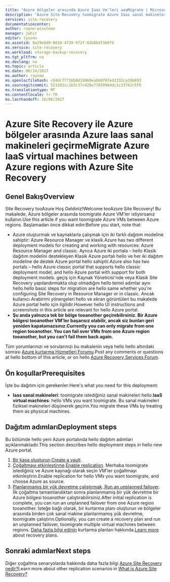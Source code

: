 ```yaml
---
title: "Azure bölgeler arasında Azure Iaas Vm'leri aaaMigrate | Microsoft Docs"
description: "Azure Site Recovery toomigrate Azure Iaas sanal makineleri bir Azure bölgesi tooanother kullanın."
services: site-recovery
documentationcenter: 
author: rayne-wiselman
manager: jwhit
editor: tysonn
ms.assetid: 8a29e0d9-0010-4739-972f-02b8bdf360f6
ms.service: site-recovery
ms.workload: storage-backup-recovery
ms.tgt_pltfrm: na
ms.devlang: na
ms.topic: article
ms.date: 06/14/2017
ms.author: raynew
ms.openlocfilehash: c84dc77716b8d19969eab60707ed1332ca39b893
ms.sourcegitcommit: 523283cc1b3c37c428e77850964dc1c33742c5f0
ms.translationtype: MT
ms.contentlocale: tr-TR
ms.lasthandoff: 10/06/2017
---
```

# <a name="migrate-azure-iaas-virtual-machines-between-azure-regions-with-azure-site-recovery"></a><span data-ttu-id="ff889-103">Azure Site Recovery ile Azure bölgeler arasında Azure Iaas sanal makineleri geçirme</span><span class="sxs-lookup"><span data-stu-id="ff889-103">Migrate Azure IaaS virtual machines between Azure regions with Azure Site Recovery</span></span>
## <a name="overview"></a><span data-ttu-id="ff889-104">Genel Bakış</span><span class="sxs-lookup"><span data-stu-id="ff889-104">Overview</span></span>
<span data-ttu-id="ff889-105">Site Recovery tooAzure Hoş Geldiniz!</span><span class="sxs-lookup"><span data-stu-id="ff889-105">Welcome tooAzure Site Recovery!</span></span> <span data-ttu-id="ff889-106">Bu makalede, Azure bölgeler arasında toomigrate Azure VM'ler istiyorsanız kullanın.</span><span class="sxs-lookup"><span data-stu-id="ff889-106">Use this article if you want toomigrate Azure VMs between Azure regions.</span></span> <span data-ttu-id="ff889-107">Başlamadan önce dikkat edin:</span><span class="sxs-lookup"><span data-stu-id="ff889-107">Before you start, note that:</span></span>

* <span data-ttu-id="ff889-108">Azure oluşturmak ve kaynaklarla çalışmak için iki farklı dağıtım modeline sahiptir: Azure Resource Manager ve klasik.</span><span class="sxs-lookup"><span data-stu-id="ff889-108">Azure has two different deployment models for creating and working with resources: Azure Resource Manager and classic.</span></span> <span data-ttu-id="ff889-109">Ayrıca Azure iki portala – hello Klasik dağıtım modelini destekleyen Klasik Azure portalı hello ve her iki dağıtım modeline de destek Azure portal hello sahiptir.</span><span class="sxs-lookup"><span data-stu-id="ff889-109">Azure also has two portals – hello Azure classic portal that supports hello classic deployment model, and hello Azure portal with support for both deployment models.</span></span> <span data-ttu-id="ff889-110">geçiş için Kaynak Yöneticisi'nde veya Klasik Site Recovery yapılandırmakta olup olmadığını hello temel adımlar aynı hello.</span><span class="sxs-lookup"><span data-stu-id="ff889-110">hello basic steps for migration are hello same whether you're configuring Site Recovery in Resource Manager or in classic.</span></span> <span data-ttu-id="ff889-111">Ancak kullanıcı Arabirimi yönergeleri hello ve ekran görüntüleri bu makalede Azure portal hello için ilgilidir.</span><span class="sxs-lookup"><span data-stu-id="ff889-111">However hello UI instructions and screenshots in this article are relevant for hello Azure portal.</span></span>
* <span data-ttu-id="ff889-112">**Şu anda yalnızca tek bir bölge tooanother geçirebilirsiniz. Bir Azure bölgesi tooanother VM'ler başarısız olabilir, ancak siz bunları geri yeniden kapatamazsınız.**</span><span class="sxs-lookup"><span data-stu-id="ff889-112">**Currently you can only migrate from one region tooanother. You can fail over VMs from one Azure region tooanother, but you can't fail them back again.**</span></span>

<span data-ttu-id="ff889-113">Tüm yorumlarınızı ve sorularınızı bu makalenin veya hello hello altındaki sonrası [Azure kurtarma Hizmetleri Forumu](https://social.msdn.microsoft.com/forums/azure/home?forum=hypervrecovmgr).</span><span class="sxs-lookup"><span data-stu-id="ff889-113">Post any comments or questions at hello bottom of this article, or on hello [Azure Recovery Services Forum](https://social.msdn.microsoft.com/forums/azure/home?forum=hypervrecovmgr).</span></span>

## <a name="prerequisites"></a><span data-ttu-id="ff889-114">Ön koşullar</span><span class="sxs-lookup"><span data-stu-id="ff889-114">Prerequisites</span></span>
<span data-ttu-id="ff889-115">İşte bu dağıtım için gerekenler:</span><span class="sxs-lookup"><span data-stu-id="ff889-115">Here's what you need for this deployment:</span></span>

* <span data-ttu-id="ff889-116">**Iaas sanal makineleri**: toomigrate istediğiniz sanal makineleri hello.</span><span class="sxs-lookup"><span data-stu-id="ff889-116">**IaaS virtual machines**: hello VMs you want toomigrate.</span></span> <span data-ttu-id="ff889-117">Bu sanal makineleri fiziksel makineleri düşünerek geçirin.</span><span class="sxs-lookup"><span data-stu-id="ff889-117">You migrate these VMs by treating them as physical machines.</span></span>

## <a name="deployment-steps"></a><span data-ttu-id="ff889-118">Dağıtım adımları</span><span class="sxs-lookup"><span data-stu-id="ff889-118">Deployment steps</span></span>
<span data-ttu-id="ff889-119">Bu bölümde hello yeni Azure portalında hello dağıtım adımları açıklanmaktadır.</span><span class="sxs-lookup"><span data-stu-id="ff889-119">This section describes hello deployment steps in hello new Azure portal.</span></span>

1. <span data-ttu-id="ff889-120">[Bir kasa oluşturun](site-recovery-vmware-to-azure.md).</span><span class="sxs-lookup"><span data-stu-id="ff889-120">[Create a vault](site-recovery-vmware-to-azure.md).</span></span>
2. <span data-ttu-id="ff889-121">[Çoğaltmayı etkinleştirme](site-recovery-vmware-to-azure.md).</span><span class="sxs-lookup"><span data-stu-id="ff889-121">[Enable replication](site-recovery-vmware-to-azure.md).</span></span> <span data-ttu-id="ff889-122">Merhaba toomigrate istediğiniz ve Azure kaynağı olarak seçin VM'ler çoğaltmayı etkinleştirin.</span><span class="sxs-lookup"><span data-stu-id="ff889-122">Enable replication for hello VMs you want toomigrate, and choose Azure as source.</span></span> 
3. <span data-ttu-id="ff889-123">[Planlanmamış bir yük devretme çalıştırmak](site-recovery-failover.md).</span><span class="sxs-lookup"><span data-stu-id="ff889-123">[ Run an unplanned failover](site-recovery-failover.md).</span></span> <span data-ttu-id="ff889-124">İlk çoğaltma tamamlandıktan sonra planlanmamış bir yük devretme bir Azure bölgesi tooanother çalıştırabilirsiniz.</span><span class="sxs-lookup"><span data-stu-id="ff889-124">After initial replication is complete, you can run an unplanned failover from one Azure region tooanother.</span></span> <span data-ttu-id="ff889-125">İsteğe bağlı olarak, bir kurtarma planı oluşturun ve bölgeler arasında birden çok sanal makine planlanmamış yük devretme, toomigrate çalıştırın.</span><span class="sxs-lookup"><span data-stu-id="ff889-125">Optionally, you can create a recovery plan and run an unplanned failover, toomigrate multiple virtual machines between regions.</span></span> <span data-ttu-id="ff889-126">[Daha fazla bilgi edinin](site-recovery-create-recovery-plans.md) kurtarma planları hakkında.</span><span class="sxs-lookup"><span data-stu-id="ff889-126">[Learn more](site-recovery-create-recovery-plans.md) about recovery plans.</span></span>

## <a name="next-steps"></a><span data-ttu-id="ff889-127">Sonraki adımlar</span><span class="sxs-lookup"><span data-stu-id="ff889-127">Next steps</span></span>
<span data-ttu-id="ff889-128">Diğer çoğaltma senaryolarda hakkında daha fazla bilgi [Azure Site Recovery nedir?](site-recovery-overview.md)</span><span class="sxs-lookup"><span data-stu-id="ff889-128">Learn more about other replication scenarios in [What is Azure Site Recovery?](site-recovery-overview.md)</span></span>
